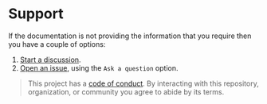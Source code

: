 # Support

If the documentation is not providing the information that you require then you have a couple of options:

1. [Start a discussion](https://github.com/DockerToolbox/goenv/discussions).
1. [Open an issue](https://github.com/DockerToolbox/goenv/issues), using the `Ask a question` option.

> This project has a [code of conduct](CODE_OF_CONDUCT.md). By interacting with this repository, organization, or community you agree to abide by its terms.
